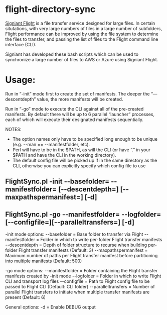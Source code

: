 # flight-directory-sync
[Signiant Flight](http://signiant.com/products/flight/) is a file transfer service designed for large files. In certain situtations, with very large numbers of files in a large number of subfolders, Flight performance can be improved by using the file system to determine the files to transfer, and passing the list of files to the Flight command line interface (CLI).

Signiant has developed these bash scripts which can be used to synchronize a large number of files to AWS or Azure using Signiant Flight.

# Usage: 
Run in “-init” mode first to create the set of manifests. The deeper the “—descentdepth” value, the more manifests will be created.

Run in “-go” mode to execute the CLI against all of the pre-created manifests. By default there will be up to 6 parallel “launcher” processes, each of which will execute their designated manifests sequentially.
 
NOTES:
* The option names only have to be specified long enough to be unique (e.g. --man == --manifestfolder, etc).
* Perl will have to be in the $PATH, as will the CLI (or have “.” in your $PATH and have the CLI in the working directory).
* The default config file will be picked up if in the same directory as the CLI, otherwise you can explicitly specify which config file to use

## FlightSync.pl -init --basefolder=<BaseFolder> --manifestfolder=<ManifestFolder> [--descentdepth=<DescentDepth>] [--maxpathspermanifest=<MaxPathsPerManifest>] [-d]
 
## FlightSync.pl -go   --manifestfolder=<ManifestFolder> --logfolder=<LogFolder> [--configfile=<ConfigFile>][--paralleltransfers=<ParallelTransfers>] [-d]
 
-init mode options:
  --basefolder          = Base folder to transfer via Flight
  --manifestfolder      = Folder in which to write per-folder Flight transfer manifests
  --descentdepth        = Depth of folder structure to recurse when building per-folder Flight transfer manifests (Default: 3)
  --maxpathspermanifest = Maximum number of paths per Flight transfer manifest before partitioning into multiple manifests (Default: 500)
 
-go mode options:
  --manifestfolder      = Folder containing the Flight transfer manifests created by -init mode
  --logfolder           = Folder in which to write Flight CLI and transport log files
  --configfile          = Path to Flight config file to be passed to Flight CLI (Default: CLI folder)
  --paralleltransfers   = Number of parallel Flight transfers to initiate when multiple transfer manifests are present (Default: 6)
 
General options:
-d = Enable DEBUG output
